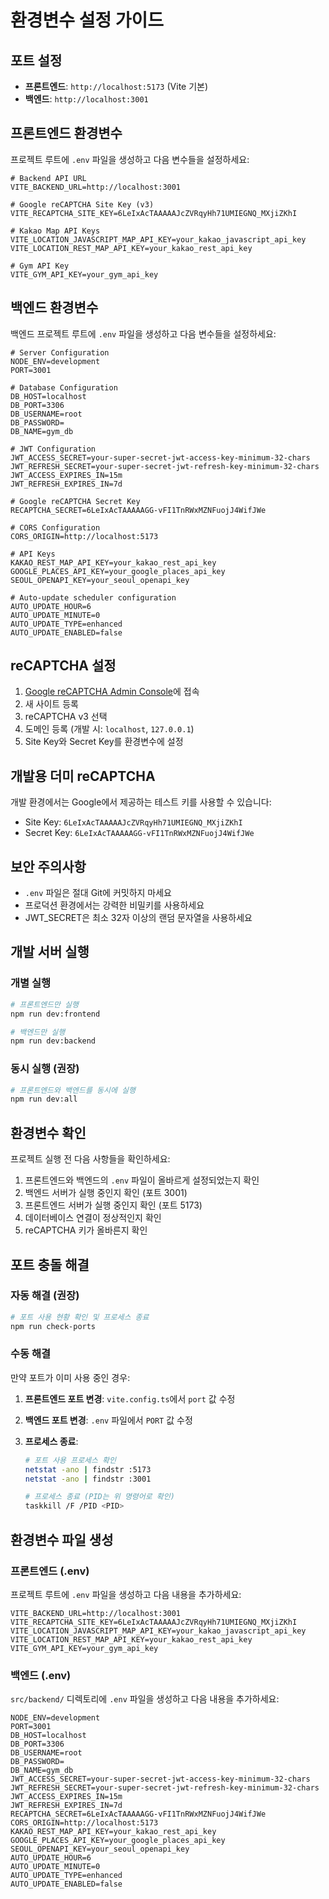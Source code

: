 # 환경변수 설정 가이드

## 포트 설정

- **프론트엔드**: `http://localhost:5173` (Vite 기본)
- **백엔드**: `http://localhost:3001`

## 프론트엔드 환경변수

프로젝트 루트에 `.env` 파일을 생성하고 다음 변수들을 설정하세요:

```env
# Backend API URL
VITE_BACKEND_URL=http://localhost:3001

# Google reCAPTCHA Site Key (v3)
VITE_RECAPTCHA_SITE_KEY=6LeIxAcTAAAAAJcZVRqyHh71UMIEGNQ_MXjiZKhI

# Kakao Map API Keys
VITE_LOCATION_JAVASCRIPT_MAP_API_KEY=your_kakao_javascript_api_key
VITE_LOCATION_REST_MAP_API_KEY=your_kakao_rest_api_key

# Gym API Key
VITE_GYM_API_KEY=your_gym_api_key
```

## 백엔드 환경변수

백엔드 프로젝트 루트에 `.env` 파일을 생성하고 다음 변수들을 설정하세요:

```env
# Server Configuration
NODE_ENV=development
PORT=3001

# Database Configuration
DB_HOST=localhost
DB_PORT=3306
DB_USERNAME=root
DB_PASSWORD=
DB_NAME=gym_db

# JWT Configuration
JWT_ACCESS_SECRET=your-super-secret-jwt-access-key-minimum-32-chars
JWT_REFRESH_SECRET=your-super-secret-jwt-refresh-key-minimum-32-chars
JWT_ACCESS_EXPIRES_IN=15m
JWT_REFRESH_EXPIRES_IN=7d

# Google reCAPTCHA Secret Key
RECAPTCHA_SECRET=6LeIxAcTAAAAAGG-vFI1TnRWxMZNFuojJ4WifJWe

# CORS Configuration
CORS_ORIGIN=http://localhost:5173

# API Keys
KAKAO_REST_MAP_API_KEY=your_kakao_rest_api_key
GOOGLE_PLACES_API_KEY=your_google_places_api_key
SEOUL_OPENAPI_KEY=your_seoul_openapi_key

# Auto-update scheduler configuration
AUTO_UPDATE_HOUR=6
AUTO_UPDATE_MINUTE=0
AUTO_UPDATE_TYPE=enhanced
AUTO_UPDATE_ENABLED=false
```

## reCAPTCHA 설정

1. [Google reCAPTCHA Admin Console](https://www.google.com/recaptcha/admin)에 접속
2. 새 사이트 등록
3. reCAPTCHA v3 선택
4. 도메인 등록 (개발 시: `localhost`, `127.0.0.1`)
5. Site Key와 Secret Key를 환경변수에 설정

## 개발용 더미 reCAPTCHA

개발 환경에서는 Google에서 제공하는 테스트 키를 사용할 수 있습니다:

- Site Key: `6LeIxAcTAAAAAJcZVRqyHh71UMIEGNQ_MXjiZKhI`
- Secret Key: `6LeIxAcTAAAAAGG-vFI1TnRWxMZNFuojJ4WifJWe`

## 보안 주의사항

- `.env` 파일은 절대 Git에 커밋하지 마세요
- 프로덕션 환경에서는 강력한 비밀키를 사용하세요
- JWT_SECRET은 최소 32자 이상의 랜덤 문자열을 사용하세요

## 개발 서버 실행

### 개별 실행

```bash
# 프론트엔드만 실행
npm run dev:frontend

# 백엔드만 실행
npm run dev:backend
```

### 동시 실행 (권장)

```bash
# 프론트엔드와 백엔드를 동시에 실행
npm run dev:all
```

## 환경변수 확인

프로젝트 실행 전 다음 사항들을 확인하세요:

1. 프론트엔드와 백엔드의 `.env` 파일이 올바르게 설정되었는지 확인
2. 백엔드 서버가 실행 중인지 확인 (포트 3001)
3. 프론트엔드 서버가 실행 중인지 확인 (포트 5173)
4. 데이터베이스 연결이 정상적인지 확인
5. reCAPTCHA 키가 올바른지 확인

## 포트 충돌 해결

### 자동 해결 (권장)

```bash
# 포트 사용 현황 확인 및 프로세스 종료
npm run check-ports
```

### 수동 해결

만약 포트가 이미 사용 중인 경우:

1. **프론트엔드 포트 변경**: `vite.config.ts`에서 `port` 값 수정
2. **백엔드 포트 변경**: `.env` 파일에서 `PORT` 값 수정
3. **프로세스 종료**:

   ```bash
   # 포트 사용 프로세스 확인
   netstat -ano | findstr :5173
   netstat -ano | findstr :3001

   # 프로세스 종료 (PID는 위 명령어로 확인)
   taskkill /F /PID <PID>
   ```

## 환경변수 파일 생성

### 프론트엔드 (.env)

프로젝트 루트에 `.env` 파일을 생성하고 다음 내용을 추가하세요:

```env
VITE_BACKEND_URL=http://localhost:3001
VITE_RECAPTCHA_SITE_KEY=6LeIxAcTAAAAAJcZVRqyHh71UMIEGNQ_MXjiZKhI
VITE_LOCATION_JAVASCRIPT_MAP_API_KEY=your_kakao_javascript_api_key
VITE_LOCATION_REST_MAP_API_KEY=your_kakao_rest_api_key
VITE_GYM_API_KEY=your_gym_api_key
```

### 백엔드 (.env)

`src/backend/` 디렉토리에 `.env` 파일을 생성하고 다음 내용을 추가하세요:

```env
NODE_ENV=development
PORT=3001
DB_HOST=localhost
DB_PORT=3306
DB_USERNAME=root
DB_PASSWORD=
DB_NAME=gym_db
JWT_ACCESS_SECRET=your-super-secret-jwt-access-key-minimum-32-chars
JWT_REFRESH_SECRET=your-super-secret-jwt-refresh-key-minimum-32-chars
JWT_ACCESS_EXPIRES_IN=15m
JWT_REFRESH_EXPIRES_IN=7d
RECAPTCHA_SECRET=6LeIxAcTAAAAAGG-vFI1TnRWxMZNFuojJ4WifJWe
CORS_ORIGIN=http://localhost:5173
KAKAO_REST_MAP_API_KEY=your_kakao_rest_api_key
GOOGLE_PLACES_API_KEY=your_google_places_api_key
SEOUL_OPENAPI_KEY=your_seoul_openapi_key
AUTO_UPDATE_HOUR=6
AUTO_UPDATE_MINUTE=0
AUTO_UPDATE_TYPE=enhanced
AUTO_UPDATE_ENABLED=false
```
